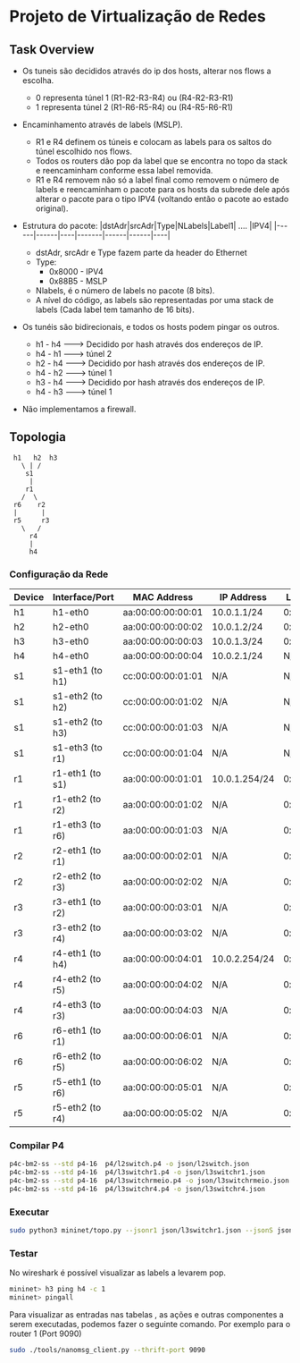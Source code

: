 # Projeto de Virtualização de Redes

## Task Overview 
- Os tuneis são decididos através do ip dos hosts, alterar nos flows a escolha.
  - 0 representa túnel 1 (R1-R2-R3-R4)  ou  (R4-R2-R3-R1)
  - 1 representa túnel 2 (R1-R6-R5-R4)  ou  (R4-R5-R6-R1)
- Encaminhamento através de labels (MSLP).
  - R1 e R4 definem os túneis e colocam as labels para os saltos do túnel escolhido nos flows.
  - Todos os routers dão pop da label que se encontra no topo da stack e reencaminham conforme essa label removida.
  - R1 e R4 removem não só a label final como removem o número de labels e reencaminham o pacote para os hosts da subrede dele após alterar o pacote para o tipo IPV4 (voltando então o pacote ao estado original).
- Estrutura do pacote:
  |dstAdr|srcAdr|Type|NLabels|Label1| .... |IPV4|
  |------|------|----|-------|------|------|----|
  - dstAdr, srcAdr e Type fazem parte da header do Ethernet
  - Type:
    - 0x8000 - IPV4
    - 0x88B5 - MSLP
  - Nlabels, é o número de labels no pacote (8 bits).
  - A nível do código, as labels são representadas por uma stack de labels (Cada label tem tamanho de 16 bits).

- Os tunéis são bidirecionais, e todos os hosts podem pingar os outros.
  - h1 - h4 ---> Decidido por hash através dos endereços de IP.
  - h4 - h1 ---> túnel 2
  - h2 - h4 ---> Decidido por hash através dos endereços de IP.
  - h4 - h2 ---> túnel 1
  - h3 - h4 ---> Decidido por hash através dos endereços de IP.
  - h4 - h3 ---> túnel 1
  
- Não implementamos a firewall.

## Topologia
     h1   h2  h3
       \ | /
        s1
         |
        r1
       /  \
     r6    r2
     |      |
     r5     r3
       \   /
         r4
         |
         h4

### Configuração da Rede

| Device   | Interface/Port        | MAC Address          | IP Address       | Labels |
|----------|-----------------------|----------------------|------------------|--------|
| h1       | h1-eth0              | aa:00:00:00:00:01   | 10.0.1.1/24        | 0x0010 |
| h2       | h2-eth0              | aa:00:00:00:00:02   | 10.0.1.2/24        | 0x0020 |
| h3       | h3-eth0              | aa:00:00:00:00:03   | 10.0.1.3/24        | 0x0030 |
| h4       | h4-eth0              | aa:00:00:00:00:04   | 10.0.2.1/24        | N/A    |
| s1       | s1-eth1 (to h1)      | cc:00:00:00:01:01   | N/A                | N/A    |
| s1       | s1-eth2 (to h2)      | cc:00:00:00:01:02   | N/A                | N/A    |
| s1       | s1-eth2 (to h3)      | cc:00:00:00:01:03   | N/A                | N/A    |
| s1       | s1-eth3 (to r1)      | cc:00:00:00:01:04   | N/A                | N/A    |
| r1       | r1-eth1 (to s1)      | aa:00:00:00:01:01   | 10.0.1.254/24      | 0x1010 |
| r1       | r1-eth2 (to r2)      | aa:00:00:00:01:02   | N/A                | 0x1020 |
| r1       | r1-eth3 (to r6)      | aa:00:00:00:01:03   | N/A                | 0x1030 |
| r2       | r2-eth1 (to r1)      | aa:00:00:00:02:01   | N/A                | 0x2010 |
| r2       | r2-eth2 (to r3)      | aa:00:00:00:02:02   | N/A                | 0x2020 |
| r3       | r3-eth1 (to r2)      | aa:00:00:00:03:01   | N/A                | 0x3010 |
| r3       | r3-eth2 (to r4)      | aa:00:00:00:03:02   | N/A                | 0x3020 |
| r4       | r4-eth1 (to h4)      | aa:00:00:00:04:01   | 10.0.2.254/24      | 0x4010 |
| r4       | r4-eth2 (to r5)      | aa:00:00:00:04:02   | N/A                | 0x4020 |
| r4       | r4-eth3 (to r3)      | aa:00:00:00:04:03   | N/A                | 0x4030 |
| r6       | r6-eth1 (to r1)      | aa:00:00:00:06:01   | N/A                | 0x6010 |
| r6       | r6-eth2 (to r5)      | aa:00:00:00:06:02   | N/A                | 0x6020 |
| r5       | r5-eth1 (to r6)      | aa:00:00:00:05:01   | N/A                | 0x5010 |
| r5       | r5-eth2 (to r4)      | aa:00:00:00:05:02   | N/A                | 0x5020 |

### Compilar P4 
```bash
p4c-bm2-ss --std p4-16  p4/l2switch.p4 -o json/l2switch.json
p4c-bm2-ss --std p4-16  p4/l3switchr1.p4 -o json/l3switchr1.json
p4c-bm2-ss --std p4-16  p4/l3switchrmeio.p4 -o json/l3switchrmeio.json
p4c-bm2-ss --std p4-16  p4/l3switchr4.p4 -o json/l3switchr4.json
```

### Executar
```bash
sudo python3 mininet/topo.py --jsonr1 json/l3switchr1.json --jsonS json/l2switch.json --jsonr4 json/l3switchr4.json --jsonrmeio json/l3switchrmeio.json
```

### Testar
No wireshark é possível visualizar as labels a levarem pop.
```bash
mininet> h3 ping h4 -c 1
mininet> pingall
```

Para visualizar as entradas nas tabelas , as ações e outras componentes a serem executadas, podemos fazer o seguinte comando.
Por exemplo para o router 1  (Port 9090)
```bash
sudo ./tools/nanomsg_client.py --thrift-port 9090
```
